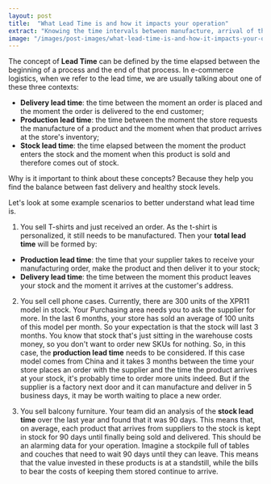 ```yaml
---
layout: post
title:  "What Lead Time is and how it impacts your operation"
extract: "Knowing the time intervals between manufacture, arrival of the product in stock and delivery to the end customer is crucial for your e-commerce to maintain the balance between healthy stock levels and speed of delivery."
image: "/images/post-images/what-lead-time-is-and-how-it-impacts-your-operation.jpg"
---
```


The concept of **Lead Time** can be defined by the time elapsed between the beginning of a process and the end of that process. In e-commerce logistics, when we refer to the lead time, we are usually talking about one of these three contexts: 
- **Delivery lead time**: the time between the moment an order is placed and the moment the order is delivered to the end customer;
- **Production lead time**: the time between the moment the store requests the manufacture of a product and the moment when that product arrives at the store's inventory;
- **Stock lead time**: the time elapsed between the moment the product enters the stock and the moment when this product is sold and therefore comes out of stock.

Why is it important to think about these concepts? Because they help you find the balance between fast delivery and healthy stock levels. 

Let's look at some example scenarios to better understand what lead time is.

1. You sell T-shirts and just received an order. As the t-shirt is personalized, it still needs to be manufactured. Then your **total lead time** will be formed by:
- **Production lead time**: the time that your supplier takes to receive your manufacturing order, make the product and then deliver it to your stock; 
- **Delivery lead time**: the time between the moment this product leaves your stock and the moment it arrives at the customer's address.

2. You sell cell phone cases. Currently, there are 300 units of the XPR11 model in stock. Your Purchasing area needs you to ask the supplier for more. In the last 6 months, your store has sold an average of 100 units of this model per month. So your expectation is that the stock will last 3 months. You know that stock that's just sitting in the warehouse costs money, so you don't want to order new SKUs for nothing. So, in this case, the **production lead time** needs to be considered. If this case model comes from China and it takes 3 months between the time your store places an order with the supplier and the time the product arrives at your stock, it's probably time to order more units indeed. But if the supplier is a factory next door and it can manufacture and deliver in 5 business days, it may be worth waiting to place a new order. 

3. You sell balcony furniture. Your team did an analysis of the **stock lead time** over the last year and found that it was 90 days. This means that, on average, each product that arrives from suppliers to the stock is kept in stock for 90 days until finally being sold and delivered. This should be an alarming data for your operation. Imagine a stockpile full of tables and couches that need to wait 90 days until they can leave. This means that the value invested in these products is at a standstill, while the bills to bear the costs of keeping them stored continue to arrive.